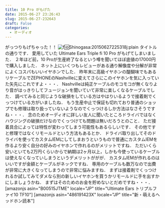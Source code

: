 ```yaml
---
title: 10 Pro がもげた
date: 2015-06-27 23:26:43
slug: 2015-06-27-232643
draft: False
categories:
  - オーディオ
---
```


がっつりもげちゃった！！ ![f:id:Shinogasa:20150627225318j:plain](https://cdn-ak.f.st-hatena.com/images/fotolife/S/Shinogasa/20150627/20150627225318.jpg) タイトルの通りです． 愛用していた Ultimate Ears Triple fi 10 Pro がもげてしまいました． ２年ほど前，10 Proが生産終了なるという噂を聞いてほぼ底値の17000円で購入しました． ネット上にいくつもレビューがある通り解像度や分解が非常によくコスパもいいイヤホンでした． 昨年末に高級イヤホンの醍醐味でもあるリケーブルでZEPHONEのNashvilleに変えてさらにこのイヤホンを気に入っていた矢先にこれですよ・・・． Nashvilleは純正ケーブルのモコモコが無くなりより音がはっきりしてフュージョンを聞いていて非常に楽しくなるケーブルでした． 調べてみると同じような破損をしている方はやはりいるようで接着剤でくっつけている方がいましたね． もう生産中止で保証も切れており普通のショップでも修理は取り扱っていないようなのでくっつけるしか方法はなさそうですね・・・． 念のためオーディオに詳しい友人に聞いたところドライバではなくハウジングの破損だけなのでくっつけても問題は無いだろうとのこと． ただ接着具合によっては特性が変わってしまう可能性もあるらしいです． その他ですと修理ではなくリモールドという方法もあるとか． ドライバ取り出してそのドライバを使ってカスタムIEMにしてしまおうというもので普通にカスタムIEMを作るより安く自分の好みのイヤホンで作れるのがメリットですね． ただいくら安いといても2万円くらいからで納期は2ヶ月以上，しかも今使っているケーブルは使えなくなっていしまうというデメリットががが． カスタムIEMが作れるのはいいですが金額とケーブルがネックですね． 専用のケーブルも数万なので出費が非常に大きくなってしまうので非常に悩みますね． まずは接着剤でくっつけれるか試してみてダメなら別の新しいイヤホンを買うかリモールドに手を出すかにしましょうかね． まずはそのためのお金を貯めないとだめですね・・・． [amazonjs asin="B00515JTME" locale="JP" title="Ultimate Ears トリプルファイ10 TF10"] [amazonjs asin="486191423X" locale="JP" title="新・萌えるヘッドホン読本"]
